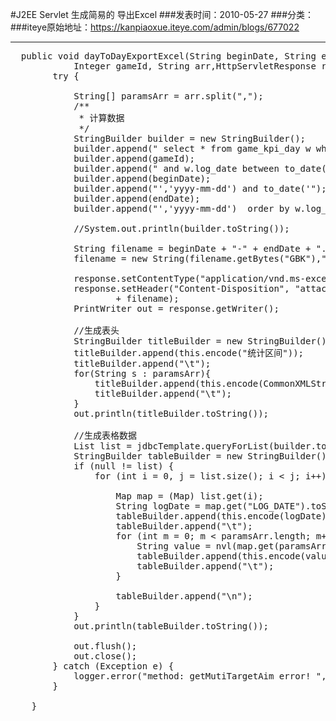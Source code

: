 #J2EE Servlet 生成简易的 导出Excel
###发表时间：2010-05-27
###分类：
###iteye原始地址：<a href="https://kanpiaoxue.iteye.com/admin/blogs/677022" target="_blank">https://kanpiaoxue.iteye.com/admin/blogs/677022</a>

---

<pre name="code" class="java">	public void dayToDayExportExcel(String beginDate, String endDate,
			Integer gameId, String arr,HttpServletResponse response) {
		try {

			String[] paramsArr = arr.split(",");
			/**
			 * 计算数据
			 */
			StringBuilder builder = new StringBuilder();
			builder.append(" select * from game_kpi_day w where w.game_id =");
			builder.append(gameId);
			builder.append(" and w.log_date between to_date('");
			builder.append(beginDate);
			builder.append("','yyyy-mm-dd') and to_date('");
			builder.append(endDate);
			builder.append("','yyyy-mm-dd')  order by w.log_date asc  ");

			//System.out.println(builder.toString());
			
			String filename = beginDate + "-" + endDate + ".xls";
			filename = new String(filename.getBytes("GBK"),"ISO8859-1");

			response.setContentType("application/vnd.ms-excel");
			response.setHeader("Content-Disposition", "attachment;filename="
					+ filename);
			PrintWriter out = response.getWriter();
			
			//生成表头
			StringBuilder titleBuilder = new StringBuilder();
			titleBuilder.append(this.encode("统计区间"));
			titleBuilder.append("\t");
			for(String s : paramsArr){
				titleBuilder.append(this.encode(CommonXMLStr.mutiTargetAimMap.get(s.trim())));
				titleBuilder.append("\t");
			}
			out.println(titleBuilder.toString());
			
			//生成表格数据
			List list = jdbcTemplate.queryForList(builder.toString());
			StringBuilder tableBuilder = new StringBuilder();
			if (null != list) {
				for (int i = 0, j = list.size(); i &lt; j; i++) {
					
					Map map = (Map) list.get(i);
					String logDate = map.get("LOG_DATE").toString().substring(0, 10);
					tableBuilder.append(this.encode(logDate));
					tableBuilder.append("\t");
					for (int m = 0; m &lt; paramsArr.length; m++) {
						String value = nvl(map.get(paramsArr[m])).toString();
						tableBuilder.append(this.encode(value));
						tableBuilder.append("\t");
					}

					tableBuilder.append("\n");
				}
			}
			out.println(tableBuilder.toString());

			out.flush();
			out.close();
		} catch (Exception e) {
			logger.error("method: getMutiTargetAim error! ", e);
		}
		
	}</pre>
<p>&nbsp;</p>